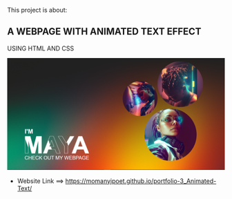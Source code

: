 This project is about:

## A WEBPAGE WITH ANIMATED TEXT EFFECT
USING HTML AND CSS

![](snapshot.PNG)

- Website Link ==> https://momanyipoet.github.io/portfolio-3_Animated-Text/
